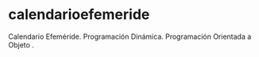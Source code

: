# calendarioefemeride
Calendario Efeméride. Programación Dinámica. Programación Orientada a Objeto . 
